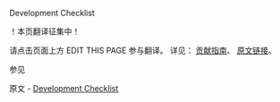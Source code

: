 Development Checklist

 ！本页翻译征集中！

请点击页面上方 EDIT THIS PAGE 参与翻译。
详见：
[贡献指南]( https://github.com/JinMuInfo/MongoDB-Manual-zh/blob/master/CONTRIBUTING.md )、
[原文链接](  https://docs.mongodb.com/manual/administration/production-checklist-development/  )。

 参见

原文 - [Development Checklist]( https://docs.mongodb.com/manual/administration/production-checklist-development/ )

